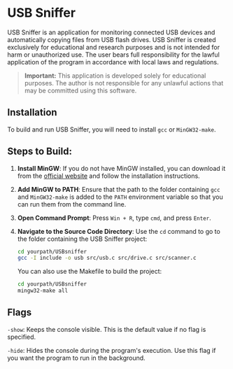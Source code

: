 # USB Sniffer

USB Sniffer is an application for monitoring connected USB devices and automatically copying files from USB flash drives. USB Sniffer is created exclusively for educational and research purposes and is not intended for harm or unauthorized use. The user bears full responsibility for the lawful application of the program in accordance with local laws and regulations.

> **Important:** This application is developed solely for educational purposes. The author is not responsible for any unlawful actions that may be committed using this software.

## Installation

To build and run USB Sniffer, you will need to install `gcc` or `MinGW32-make`. 

## Steps to Build:

1. **Install MinGW**: If you do not have MinGW installed, you can download it from the [official website](https://osdn.net/projects/mingw/releases/) and follow the installation instructions.

2. **Add MinGW to PATH**: Ensure that the path to the folder containing `gcc` and `MinGW32-make` is added to the `PATH` environment variable so that you can run them from the command line.

3. **Open Command Prompt**: Press `Win + R`, type `cmd`, and press `Enter`.

4. **Navigate to the Source Code Directory**: Use the `cd` command to go to the folder containing the USB Sniffer project:
   ```bash
   cd yourpath/USBsniffer
   gcc -I include -o usb src/usb.c src/drive.c src/scanner.c
   ```
   You can also use the Makefile to build the project:
   ```bash
   cd yourpath/USBsniffer
   mingw32-make all
   ```

## Flags
`-show`: Keeps the console visible. This is the default value if no flag is specified.

`-hide`: Hides the console during the program's execution. Use this flag if you want the program to run in the background.

